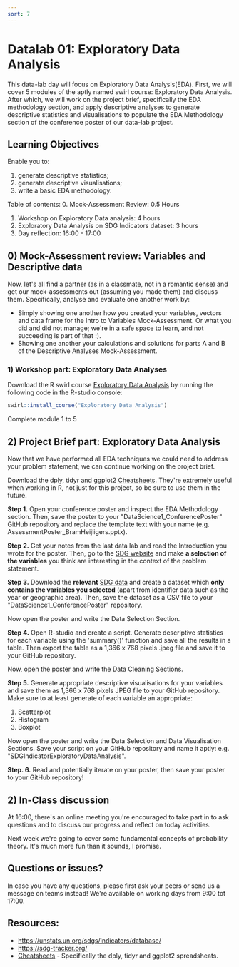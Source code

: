 ```yaml
---
sort: 7
---
```


# Datalab 01: Exploratory Data Analysis

This data-lab day will focus on Exploratory Data Analysis(EDA). First, we will cover 5 modules of the aptly named swirl course: Exploratory Data Analysis. After which, we will work on the project brief, specifically the EDA methodology section, and apply descriptive analyses to generate descriptive statistics and visualisations to populate the EDA Methodology section of the conference poster of our data-lab project.

## Learning Objectives
Enable you to:
1. generate descriptive statistics;
2. generate descriptive visualisations;
3. write a basic EDA methodology.

Table of contents:
0. Mock-Assessment Review: 0.5 Hours
1. Workshop on Exploratory Data analysis: 4 hours
2. Exploratory Data Analysis on SDG Indicators dataset: 3 hours
3. Day reflection: 16:00 - 17:00

## 0) Mock-Assessment review: Variables and Descriptive data
Now, let's all find a partner (as in a classmate, not in a romantic sense) and get our mock-assessments out (assuming you made them) and discuss them. Specifically, analyse and evaluate one another work by:
- Simply showing one another how you created your variables, vectors and data frame for the Intro to Variables Mock-Assessment. Or what you did and did not manage; we're in a safe space to learn, and not succeeding is part of that :).
- Showing one another your calculations and solutions for parts A and B of the Descriptive Analyses Mock-Assessment.

### 1) Workshop part: Exploratory Data Analyses
Download the R swirl course [Exploratory Data Analysis](https://swirlstats.com/scn/eda.html) by running the following code in the R-studio console:
```R
swirl::install_course("Exploratory Data Analysis")
```
Complete module 1 to 5


## 2) Project Brief part: Exploratory Data Analysis
Now that we have performed all EDA techniques we could need to address your problem statement, we can continue working on the project brief.

Download the dply, tidyr and ggplot2 [Cheatsheets](https://www.rstudio.com/resources/cheatsheets/). They're extremely useful when working in R, not just for this project, so be sure to use them in the future.

**Step 1.** Open your conference poster and inspect the EDA Methodology section. Then, save the poster to your "DataScience1_ConferencePoster" GitHub repository and replace the template text with your name (e.g. AssessmentPoster_BramHeijligers.pptx).

**Step 2.** Get your notes from the last data lab and read the Introduction you wrote for the poster. Then, go to the [SDG website](https://sdg-tracker.org/) and make **a selection of the variables** you think are interesting in the context of the problem statement.



**Step 3.** Download the **relevant** [SDG data](https://unstats.un.org/sdgs/indicators/database/) and create a dataset which **only contains the variables you selected** (apart from identifier data such as the year or geographic area). Then, save the dataset as a CSV file to your "DataScience1_ConferencePoster" repository.

Now open the poster and write the Data Selection Section.


**Step 4.** Open R-studio and create a script. Generate descriptive statistics for each variable using the 'summary()' function and save all the results in a table. Then export the table as a 1,366 x 768 pixels .jpeg file and save it to your GitHub repository.

Now, open the poster and write the Data Cleaning Sections.


**Step 5.** Generate appropriate descriptive visualisations for your variables and save them as 1,366 x 768 pixels JPEG file to your GitHub repository. Make sure to at least generate of each variable an appropriate:
1. Scatterplot
2. Histogram
3. Boxplot

Now open the poster and write the Data Selection and Data Visualisation Sections. Save your script on your GitHub repository and name it aptly: e.g. "SDGIndicatorExploratoryDataAnalysis".

**Step. 6.** Read and potentially iterate on your poster, then save your poster to your GitHub repository!


## 2)  In-Class discussion
At 16:00, there's an online meeting you're encouraged to take part in to ask questions and to discuss our progress and reflect on today activities.

Next week we're going to cover some fundamental concepts of probability theory. It's much more fun than it sounds, I promise.


## Questions or issues?
In case you have any questions, please first ask your peers or send us a message on teams instead! We're available on working days from 9:00 tot 17:00.

## Resources:
- https://unstats.un.org/sdgs/indicators/database/
- https://sdg-tracker.org/
- [Cheatsheets](https://www.rstudio.com/resources/cheatsheets/) - Specifically the dply, tidyr and ggplot2 spreadsheats.
